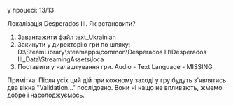 у процесі: 13/13

Локалізація Desperados III.
Як встановити?
1. Завантажити файл text_Ukrainian
2. Закинути у директорію гри по шляху: D:\SteamLibrary\steamapps\common\Desperados III\Desperados III_Data\StreamingAssets\loca
3. Поставити у налаштування гри. Audio - Text Language - MISSING

Примітка: Після усіх ций дій при кожному заході у гру будуть з'являтись два вікна "Validation..." послідовно. Вони ні нащо не впливають, жмемо добре і насолоджуємось.
